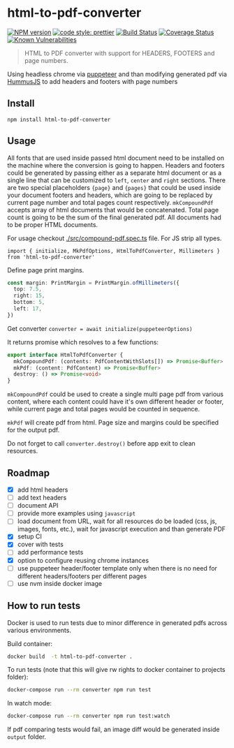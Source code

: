 # html-to-pdf-converter

[![NPM version][npm-badge-url]][npm-url]
[![code style: prettier][prettier-badge-url]][prettier-url]
[![Build Status][travis-ci-badge-url]][travis-ci-url]
[![Coverage Status][coveralls-badge-url]][coveralls-url]
[![Known Vulnerabilities][snyk-badge-url]][snyk-url]

> HTML to PDF converter with support for HEADERS, FOOTERS and page numbers.

Using headless chrome via [puppeteer](https://github.com/GoogleChrome/puppeteer) and than modifying generated pdf via [HummusJS](https://github.com/galkahana/HummusJS) to add headers and footers with page numbers

## Install

```shell
npm install html-to-pdf-converter
```

## Usage

All fonts that are used inside passed html document need to be installed on the machine where the conversion is going to happen.
Headers and footers could be generated by passing either as a separate html document or as a single line that can be customized to `left`, `center` and `right` sections.
There are two special placeholders `{page}` and `{pages}` that could be used inside your document footers and headers, which are going to be replaced by current page number and total pages count respectively.
`mkCompoundPdf` accepts array of html documents that would be concatenated. Total page count is going to be the sum of the final generated pdf.
All documents had to be proper HTML documents.

For usage checkout [./src/compound-pdf.spec.ts](https://github.com/moshensky/html-to-pdf-converter/blob/master/src/compound-pdf.spec.ts) file. For JS strip all types.

`import { initialize, MkPdfOptions, HtmlToPdfConverter, Millimeters } from 'html-to-pdf-converter'`

Define page print margins.

```ts
const margin: PrintMargin = PrintMargin.ofMillimeters({
  top: 7.5,
  right: 15,
  bottom: 5,
  left: 17,
})
```

Get converter
`converter = await initialize(puppeteerOptions)`

It returns promise which resolves to a few functions:

```ts
export interface HtmlToPdfConverter {
  mkCompoundPdf: (contents: PdfContentWithSlots[]) => Promise<Buffer>
  mkPdf: (content: PdfContent) => Promise<Buffer>
  destroy: () => Promise<void>
}
```

`mkCompoundPdf` could be used to create a single multi page pdf from various content, where each content could have it's own different header or footer, while current page and total pages would be counted in sequence.

`mkPdf` will create pdf from html. Page size and margins could be specified for the output pdf.

Do not forget to call `converter.destroy()` before app exit to clean resources.

## Roadmap

- [x] add html headers
- [ ] add text headers
- [ ] document API
- [ ] provide more examples using `javascript`
- [ ] load document from URL, wait for all resources do be loaded (css, js, images, fonts, etc.), wait for javascript execution and than generate PDF
- [x] setup CI
- [x] cover with tests
- [ ] add performance tests
- [x] option to configure reusing chrome instances
- [ ] use puppeteer header/footer template only when there is no need for different headers/footers per different pages
- [ ] use nvm inside docker image

## How to run tests

Docker is used to run tests due to minor difference in generated pdfs across various environments.

Build container:

```bash
docker build  -t html-to-pdf-converter .
```

To run tests (note that this will give rw rights to docker container to projects folder):

```bash
docker-compose run --rm converter npm run test
```

In watch mode:

```bash
docker-compose run --rm converter npm run test:watch
```

If pdf comparing tests would fail, an image diff would be generated inside `output` folder.

[npm-url]: https://www.npmjs.com/package/html-to-pdf-converter
[npm-badge-url]: https://img.shields.io/npm/v/html-to-pdf-converter.svg
[prettier-url]: https://github.com/prettier/prettier
[prettier-badge-url]: https://img.shields.io/badge/code_style-prettier-ff69b4.svg
[travis-ci-url]: https://travis-ci.org/moshensky/html-to-pdf-converter
[travis-ci-badge-url]: https://travis-ci.org/moshensky/html-to-pdf-converter.svg?branch=master
[coveralls-badge-url]: https://coveralls.io/repos/github/moshensky/html-to-pdf-converter/badge.svg?branch=master
[coveralls-url]: https://coveralls.io/github/moshensky/html-to-pdf-converter?branch=master
[snyk-badge-url]: https://snyk.io/test/github/moshensky/html-to-pdf-converter/badge.svg?targetFile=package.json
[snyk-url]: https://snyk.io/test/github/moshensky/html-to-pdf-converter?targetFile=package.json
